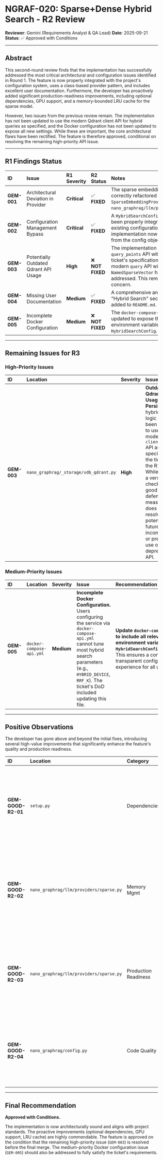 # NGRAF-020: Sparse+Dense Hybrid Search - R2 Review

**Reviewer**: Gemini (Requirements Analyst & QA Lead)
**Date**: 2025-09-21
**Status**: ✅ Approved with Conditions

---

## Abstract

This second-round review finds that the implementation has successfully addressed the most critical architectural and configuration issues identified in Round 1. The feature is now properly integrated with the project's configuration system, uses a class-based provider pattern, and includes excellent user documentation. Furthermore, the developer has proactively added significant production-readiness improvements, including optional dependencies, GPU support, and a memory-bounded LRU cache for the sparse model.

However, two issues from the previous review remain. The implementation has not been updated to use the modern Qdrant client API for hybrid queries as specified, and the Docker configuration has not been updated to expose all new settings. While these are important, the core architectural flaws have been rectified. The feature is therefore approved, conditional on resolving the remaining high-priority API issue.

---

## R1 Findings Status

| ID | Issue | R1 Severity | R2 Status | Notes |
| :--- | :--- | :--- | :--- | :--- |
| **GEM-001** | Architectural Deviation in Provider | **Critical** | ✅ **FIXED** | The sparse embedding logic has been correctly refactored into a `SparseEmbeddingProvider` class in `nano_graphrag/llm/providers/sparse.py`. |
| **GEM-002** | Configuration Management Bypass | **Critical** | ✅ **FIXED** | A `HybridSearchConfig` dataclass has been properly integrated into the existing configuration system, and the implementation now sources its settings from the config object. |
| **GEM-003** | Potentially Outdated Qdrant API Usage | **High** | ❌ **NOT FIXED** | The implementation still uses the `query_points` API with `prefetch`. The ticket's specification to use the more modern `query` API with `NamedSparseVector` has not been addressed. This remains a high-priority concern. |
| **GEM-004** | Missing User Documentation | **Medium** | ✅ **FIXED** | A comprehensive and well-written "Hybrid Search" section has been added to `README.md`. |
| **GEM-005** | Incomplete Docker Configuration | **Medium** | ❌ **NOT FIXED** | The `docker-compose-api.yml` file was not updated to expose the new, granular environment variables available in `HybridSearchConfig`. |

---

## Remaining Issues for R3

### High-Priority Issues

| ID | Location | Severity | Issue | Recommendation |
| :--- | :--- | :--- | :--- | :--- |
| **GEM-003** | `nano_graphrag/_storage/vdb_qdrant.py` | **High** | **Outdated Qdrant API Usage Persists.** The hybrid query logic has not been updated to use the modern `client.query` API as specified in the ticket and the R1 review. While adding a version check is a good defensive measure, it does not resolve the potential for future incompatibility or prevent the use of a deprecated API. | **This should be addressed before merging to the main branch.** Refactor the hybrid query to use `client.query` with `NamedSparseVector` and a top-level `fusion` parameter. This will align the code with modern client library usage and ensure long-term maintainability. |

### Medium-Priority Issues

| ID | Location | Severity | Issue | Recommendation |
| :--- | :--- | :--- | :--- | :--- |
| **GEM-005** | `docker-compose-api.yml` | **Medium** | **Incomplete Docker Configuration.** Users configuring the service via `docker-compose-api.yml` cannot tune most hybrid search parameters (e.g., `HYBRID_DEVICE`, `RRF_K`). The ticket's DoD included updating this file. | **Update `docker-compose-api.yml` to include all relevant environment variables from `HybridSearchConfig.from_env()`**. This ensures a consistent and transparent configuration experience for all users. |

---

## Positive Observations

The developer has gone above and beyond the initial fixes, introducing several high-value improvements that significantly enhance the feature's quality and production readiness.

| ID | Location | Category | Observation |
| :--- | :--- | :--- | :--- |
| **GEM-GOOD-R2-01** | `setup.py` | Dependencies | **Optional Dependencies.** Moving `transformers` and `torch` to an optional install (`pip install .[hybrid]`) is an excellent change that avoids imposing heavy dependencies on users who do not need this feature. |
| **GEM-GOOD-R2-02** | `nano_graphrag/llm/providers/sparse.py` | Memory Mgmt | **LRU Cache.** Replacing the unbounded dictionary cache with a memory-bounded `@lru_cache` is a critical improvement for preventing memory leaks and ensuring stable operation in long-running deployments. |
| **GEM-GOOD-R2-03** | `nano_graphrag/llm/providers/sparse.py` | Production Readiness | **GPU Support.** The addition of configurable `device` support with automatic CUDA detection is a fantastic step towards making this feature viable for high-performance production workloads. |
| **GEM-GOOD-R2-04** | `nano_graphrag/config.py` | Code Quality | **Configuration Validation.** The `__post_init__` validation in `HybridSearchConfig` is a great example of robust, defensive programming that prevents invalid configurations at startup. |

---

## Final Recommendation

**Approved with Conditions.**

The implementation is now architecturally sound and aligns with project standards. The proactive improvements (optional dependencies, GPU support, LRU cache) are highly commendable. The feature is approved on the condition that the remaining high-priority issue (`GEM-003`) is resolved before the final merge. The medium-priority Docker configuration issue (`GEM-005`) should also be addressed to fully satisfy the ticket's requirements.

